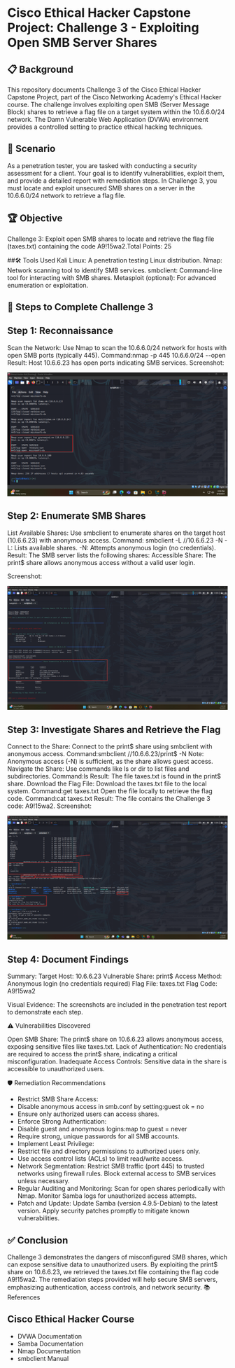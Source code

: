# Cisco Ethical Hacker Capstone Project: Challenge 3 - Exploiting Open SMB Server Shares

## 📋 Background
This repository documents Challenge 3 of the Cisco Ethical Hacker Capstone Project, part of the Cisco Networking Academy's Ethical Hacker course. The challenge involves exploiting open SMB (Server Message Block) shares to retrieve a flag file on a target system within the 10.6.6.0/24 network. The Damn Vulnerable Web Application (DVWA) environment provides a controlled setting to practice ethical hacking techniques.

## 🎯 Scenario
As a penetration tester, you are tasked with conducting a security assessment for a client. Your goal is to identify vulnerabilities, exploit them, and provide a detailed report with remediation steps. In Challenge 3, you must locate and exploit unsecured SMB shares on a server in the 10.6.6.0/24 network to retrieve a flag file.

## 🏆 Objective
Challenge 3: Exploit open SMB shares to locate and retrieve the flag file (taxes.txt) containing the code A9!15wa2.Total Points: 25

##🛠️ Tools Used
Kali Linux: A penetration testing Linux distribution.
Nmap: Network scanning tool to identify SMB services.
smbclient: Command-line tool for interacting with SMB shares.
Metasploit (optional): For advanced enumeration or exploitation.

## 🚀 Steps to Complete Challenge 3

## Step 1: Reconnaissance
Scan the Network:
Use Nmap to scan the 10.6.6.0/24 network for hosts with open SMB ports (typically 445).
Command:nmap -p 445 10.6.6.0/24 --open
Result: Host 10.6.6.23 has open ports indicating SMB services.
Screenshot:

![Nmap Scan Showing SMB Ports on 10.6.6.23](screenshots/step1_nmap_scan.png)

## Step 2: Enumerate SMB Shares
List Available Shares:
Use smbclient to enumerate shares on the target host (10.6.6.23) with anonymous access.
Command:
smbclient -L //10.6.6.23 -N
-L: Lists available shares.
-N: Attempts anonymous login (no credentials).
Result: The SMB server lists the following shares:
Accessible Share: The print$ share allows anonymous access without a valid user login.

Screenshot:

![SMB shares on 10.6.6.23](screenshots/step2_smbclient_list_shares.png)


## Step 3: Investigate Shares and Retrieve the Flag
Connect to the Share:
Connect to the print$ share using smbclient with anonymous access.
Command:smbclient //10.6.6.23/print$ -N
Note: Anonymous access (-N) is sufficient, as the share allows guest access.
Navigate the Share:
Use commands like ls or dir to list files and subdirectories.
Command:ls
Result: The file taxes.txt is found in the print$ share.
Download the Flag File:
Download the taxes.txt file to the local system.
Command:get taxes.txt
Open the file locally to retrieve the flag code.
Command:cat taxes.txt
Result: The file contains the Challenge 3 code: A9!15wa2.
Screenshot:

![SMB operations on 10.6.6.23](screenshots/step3_smbclient_operations.png)

## Step 4: Document Findings
Summary:
Target Host: 10.6.6.23
Vulnerable Share: print$
Access Method: Anonymous login (no credentials required)
Flag File: taxes.txt
Flag Code: A9!15wa2


Visual Evidence: The screenshots are included in the penetration test report to demonstrate each step.

⚠️ Vulnerabilities Discovered

Open SMB Share: The print$ share on 10.6.6.23 allows anonymous access, exposing sensitive files like taxes.txt.
Lack of Authentication: No credentials are required to access the print$ share, indicating a critical misconfiguration.
Inadequate Access Controls: Sensitive data in the share is accessible to unauthorized users.

🛡️ Remediation Recommendations

- Restrict SMB Share Access:
- Disable anonymous access in smb.conf by setting:guest ok = no
- Ensure only authorized users can access shares.
- Enforce Strong Authentication:
- Disable guest and anonymous logins:map to guest = never
- Require strong, unique passwords for all SMB accounts.
- Implement Least Privilege:
- Restrict file and directory permissions to authorized users only.
- Use access control lists (ACLs) to limit read/write access.
- Network Segmentation:
Restrict SMB traffic (port 445) to trusted networks using firewall rules.
Block external access to SMB services unless necessary.
- Regular Auditing and Monitoring:
Scan for open shares periodically with Nmap.
Monitor Samba logs for unauthorized access attempts.
- Patch and Update:
Update Samba (version 4.9.5-Debian) to the latest version.
Apply security patches promptly to mitigate known vulnerabilities.
## ✅ Conclusion
Challenge 3 demonstrates the dangers of misconfigured SMB shares, which can expose sensitive data to unauthorized users. By exploiting the print$ share on 10.6.6.23, we retrieved the taxes.txt file containing the flag code A9!15wa2. The remediation steps provided will help secure SMB servers, emphasizing authentication, access controls, and network security.
📚 References

## Cisco Ethical Hacker Course
- DVWA Documentation
- Samba Documentation
- Nmap Documentation
- smbclient Manual
